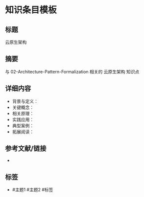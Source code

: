 # 知识条目模板

## 标题

云原生架构

## 摘要

与 02-Architecture-Pattern-Formalization 相关的 云原生架构 知识点

## 详细内容

- 背景与定义：
- 关键概念：
- 相关原理：
- 实践应用：
- 典型案例：
- 拓展阅读：

## 参考文献/链接

-

## 标签

- #主题1 #主题2 #标签
